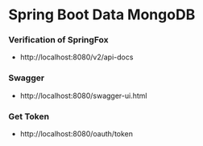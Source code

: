 # Spring Boot Data MongoDB

### Verification of SpringFox
* http://localhost:8080/v2/api-docs

### Swagger
* http://localhost:8080/swagger-ui.html

### Get Token
* http://localhost:8080/oauth/token
